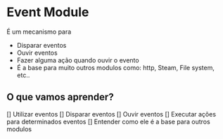 # Event Module

É um mecanismo para 
* Disparar eventos
* Ouvir eventos
* Fazer alguma ação quando ouvir o evento
* É a base para muito outros modulos como: http, Steam, File system, etc..

## O que vamos aprender?
[] Utilizar eventos
[] Disparar eventos
[] Ouvir eventos
[] Executar ações para determinados eventos
[] Entender como ele é a base para outros modulos 